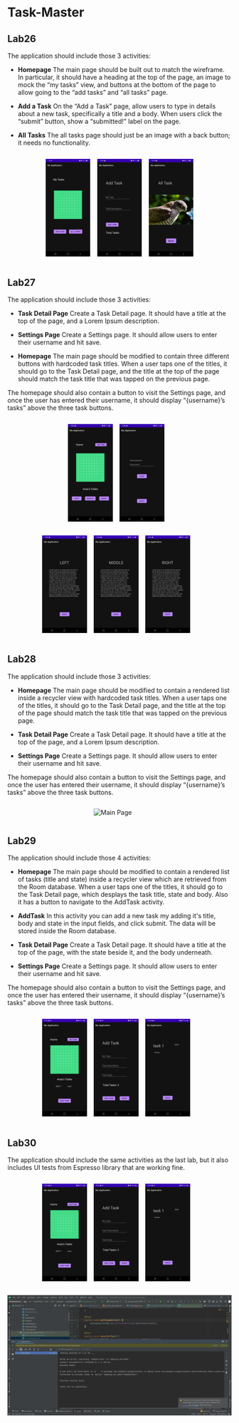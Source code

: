 # Task-Master

## **Lab26**
The application should include those 3 activities:
+ **Homepage**
The main page should be built out to match the wireframe. In particular, it should have a heading at the top of the page, an image to mock the “my tasks” view, and buttons at the bottom of the page to allow going to the “add tasks” and “all tasks” page.

+ **Add a Task**
On the “Add a Task” page, allow users to type in details about a new task, specifically a title and a body. When users click the “submit” button, show a “submitted!” label on the page.

+ **All Tasks**
The all tasks page should just be an image with a back button; it needs no functionality.

<div style="width;100%; display: flex; justify-content: center;">
<div style="width: 20%; margin-right: 3%;">

![Main Tasks](/screenshots/Lab26/mainTask.jpg)

</div>
<div style="width: 20%; margin-right: 3%;">

![Add Tasks](/screenshots/Lab26/addTask.jpg)

</div>
<div style="width: 20%;">

![All Tasks](/screenshots/Lab26/allTAsk.jpg)

</div>
</div>


## **Lab27**
The application should include those 3 activities:

+ **Task Detail Page**
Create a Task Detail page. It should have a title at the top of the page, and a Lorem Ipsum description.

+ **Settings Page**
Create a Settings page. It should allow users to enter their username and hit save.

+ **Homepage**
The main page should be modified to contain three different buttons with hardcoded task titles. When a user taps one of the titles, it should go to the Task Detail page, and the title at the top of the page should match the task title that was tapped on the previous page.

The homepage should also contain a button to visit the Settings page, and once the user has entered their username, it should display “{username}’s tasks” above the three task buttons.

<div style="width;100%; display: flex; justify-content: center;">
<div style="width: 20%; margin-right: 3%;">

![Main Page](/screenshots/Lab27/HomePage.jpg)

</div>
<div style="width: 20%; margin-right: 3%;">

![Username](/screenshots/Lab27/Username.jpg)

</div>
</div>

<div style="width;100%; display: flex; justify-content: center;">

<div style="width: 20%; margin-right: 3%;">

![Left Task](/screenshots/Lab27/LeftTask.jpg)

</div>
<br />
<div style="width: 20%; margin-right: 3%;">

![Middle Task](/screenshots/Lab27/MiddleTask.jpg)

</div>
<div style="width: 20%; margin-right: 3%;">

![Right Task](/screenshots/Lab27/RightTask.jpg)

</div>
</div>

## **Lab28**
The application should include those 3 activities:

+ **Homepage**
The main page should be modified to contain a rendered list inside a recycler view with hardcoded task titles. When a user taps one of the titles, it should go to the Task Detail page, and the title at the top of the page should match the task title that was tapped on the previous page.

+ **Task Detail Page**
Create a Task Detail page. It should have a title at the top of the page, and a Lorem Ipsum description.

+ **Settings Page**
Create a Settings page. It should allow users to enter their username and hit save.

The homepage should also contain a button to visit the Settings page, and once the user has entered their username, it should display “{username}’s tasks” above the three task buttons.

<div style="width;100%; display: flex; justify-content: center;">
<div style="width: 20%; margin-right: 3%;">

![Main Page](/screenshots/Lab28/RecyclerViewScreenshotgit.jpg)

</div>
</div>


## **Lab29**
The application should include those 4 activities:

+ **Homepage**
The main page should be modified to contain a rendered list of tasks (title and state) inside a recycler view which are retrieved from the Room database. When a user taps one of the titles, it should go to the Task Detail page, which desplays the task title, state and body. Also it has a button to navigate to the AddTask activity.

+ **AddTask**
In this activity you can add a new task my adding it's title, body and state in the input fields, and click submit. The data will be stored inside the Room database.

+ **Task Detail Page**
Create a Task Detail page. It should have a title at the top of the page, with the state beside it, and the body underneath.

+ **Settings Page**
Create a Settings page. It should allow users to enter their username and hit save.

The homepage should also contain a button to visit the Settings page, and once the user has entered their username, it should display “{username}’s tasks” above the three task buttons.

<div style="width;100%; display: flex; justify-content: center;">

<div style="width: 20%; margin-right: 3%;">

![Home](/screenshots/Lab29/HomeActivity.jpg)

</div>
<br />
<div style="width: 20%; margin-right: 3%;">

![Add](/screenshots/Lab29/AddTaskActivity.jpg)

</div>
<div style="width: 20%; margin-right: 3%;">

![Details](/screenshots/Lab29/TaskDetailsActivity.jpg)

</div>
</div>

## **Lab30**
The application should include the same activities as the last lab, but it also includes UI tests from Espresso library that are working fine.

<div style="width;100%; display: flex; justify-content: center;">

<div style="width: 20%; margin-right: 3%;">

![Home](/screenshots/Lab29/HomeActivity.jpg)

</div>
<br />
<div style="width: 20%; margin-right: 3%;">

![Add](/screenshots/Lab29/AddTaskActivity.jpg)

</div>
<div style="width: 20%; margin-right: 3%;">

![Details](/screenshots/Lab29/TaskDetailsActivity.jpg)

</div>
</div>

![UITestsWorking](screenshots/Lab30/EspressoTestWorked.PNG)

